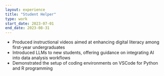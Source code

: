 ```yaml
---
layout: experience
title: "Student Helper"
type: work
start_date: 2023-07-01
end_date: 2023-08-31
---
```

- Produced instructional videos aimed at enhancing digital literacy among first-year undergraduates
- Introduced LLMs to new students, offering guidance on integrating AI into data analysis workflows
- Demonstrated the setup of coding environments on VSCode for Python and R programming